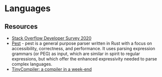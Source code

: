 # Languages

## Resources

- [Stack Overflow Developer Survey 2020](https://insights.stackoverflow.com/survey/2020)
- [Pest](https://pest.rs) - pest is a general purpose parser written in Rust with a focus on accessibility, correctness, and performance. It uses parsing expression grammars (or PEG) as input, which are similar in spirit to regular expressions, but which offer the enhanced expressivity needed to parse complex languages.
- [TinyCompiler: a compiler in a week-end](https://ssloy.github.io/tinycompiler/)
